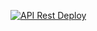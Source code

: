 [![API Rest Deploy](https://github.com/jilverprivera/TypeScript-API-Rest/actions/workflows/pipeline.yml/badge.svg)](https://github.com/jilverprivera/TypeScript-API-Rest/actions/workflows/pipeline.yml)
